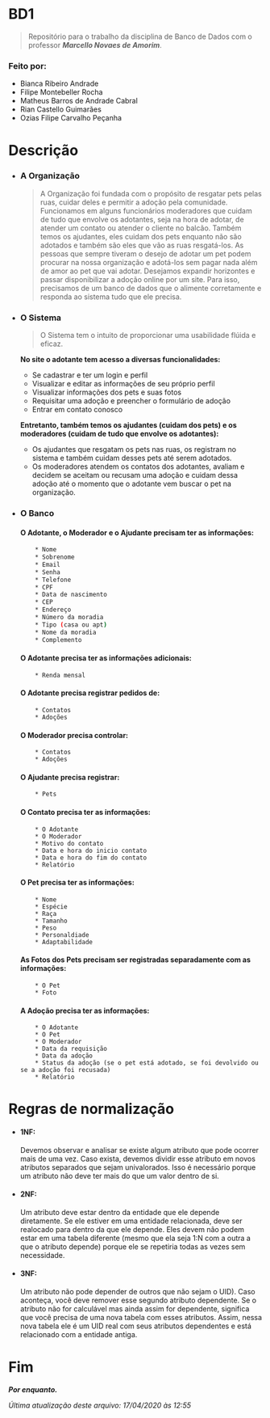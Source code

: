 # BD1
>Repositório para o trabalho da disciplina de Banco de Dados com o professor ***Marcello Novaes de Amorim***.

### Feito por:
* Bianca Ribeiro Andrade
* Filipe Montebeller Rocha
* Matheus Barros de Andrade Cabral
* Rian Castello Guimarães
* Ozias Filipe Carvalho Peçanha

# Descrição

* ### A Organização
    >A Organização foi fundada com o propósito de resgatar pets pelas ruas, cuidar deles e permitir a adoção pela comunidade.
    Funcionamos em alguns funcionários moderadores que cuidam de tudo que envolve os adotantes, seja na hora de adotar, de atender um contato ou atender o cliente no balcão. Também temos os ajudantes, eles cuidam dos pets enquanto não são adotados e também são eles que vão as ruas resgatá-los.
    As pessoas que sempre tiveram o desejo de adotar um pet podem procurar na nossa organização e adotá-los sem pagar nada além de amor ao pet que vai adotar.
    Desejamos expandir horizontes e passar disponibilizar a adoção online por um site. Para isso, precisamos de um banco de dados que o alimente corretamente e responda ao sistema tudo que ele precisa.


* ### O Sistema
    >O Sistema tem o intuito de proporcionar uma usabilidade flúida e eficaz. 

    **No site o adotante tem acesso a diversas funcionalidades:**
    * Se cadastrar e ter um login e perfil
    * Visualizar e editar as informações de seu próprio perfil
    * Visualizar informações dos pets e suas fotos
    * Requisitar uma adoção e preencher o formulário de adoção
    * Entrar em contato conosco

    **Entretanto, também temos os ajudantes (cuidam dos pets) e os moderadores (cuidam de tudo que envolve os adotantes):**
    * Os ajudantes que resgatam os pets nas ruas, os registram no sistema e também cuidam desses pets até serem adotados.
    * Os moderadores atendem os contatos dos adotantes, avaliam e decidem se aceitam ou recusam uma adoção e cuidam dessa adoção até o momento que o adotante vem buscar o pet na organização.


* ### O Banco

    #### O Adotante, o Moderador e o Ajudante precisam ter as informações:
    ```sh
        * Nome
        * Sobrenome
        * Email
        * Senha
        * Telefone
        * CPF
        * Data de nascimento
        * CEP
        * Endereço
        * Número da moradia
        * Tipo (casa ou apt)
        * Nome da moradia
        * Complemento
    ```
    #### O Adotante precisa ter as informações adicionais:
    ```
        * Renda mensal
    ```
        
    #### O Adotante precisa registrar pedidos de:
    ```
        * Contatos
        * Adoções
    ```
        
    #### O Moderador precisa controlar:
    ```
        * Contatos
        * Adoções
    ```
        
    #### O Ajudante precisa registrar:
    ```
        * Pets
    ```
        
    #### O Contato precisa ter as informações:
    ```
        * O Adotante
        * O Moderador
        * Motivo do contato
        * Data e hora do inicio contato
        * Data e hora do fim do contato
        * Relatório
    ```
        
    #### O Pet precisa ter as informações:
    ```
        * Nome
        * Espécie
        * Raça
        * Tamanho
        * Peso
        * Personaldiade
        * Adaptabilidade
    ```
        
    #### As Fotos dos Pets precisam ser registradas separadamente com as informações:
    ```
        * O Pet
        * Foto
    ```
        
    #### A Adoção precisa ter as informações:
    ```
        * O Adotante
        * O Pet
        * O Moderador
        * Data da requisição
        * Data da adoção
        * Status da adoção (se o pet está adotado, se foi devolvido ou se a adoção foi recusada)
        * Relatório
    ```
    
# Regras de normalização
* #### 1NF:
    Devemos observar e analisar se existe algum atributo que pode ocorrer mais de uma vez. Caso exista, devemos dividir esse atributo em novos atributos separados que sejam univalorados. Isso é necessário porque um atributo não deve ter mais do que um valor dentro de si.
    
* #### 2NF:
    Um atributo deve estar dentro da entidade que ele depende diretamente. Se ele estiver em uma entidade relacionada, deve ser realocado para dentro da que ele depende. Eles devem não podem estar em uma tabela diferente (mesmo que ela seja 1:N com a outra a que o atributo depende) porque ele se repetiria todas as vezes sem necessidade.
    
* #### 3NF:
    Um atributo não pode depender de outros que não sejam o UID). Caso aconteça, você deve remover esse segundo atributo dependente.  Se o atributo não for calculável mas ainda assim for dependente, significa que você precisa de uma nova tabela com esses atributos. Assim, nessa nova tabela ele é um UID real com seus atributos dependentes e está relacionado com a entidade antiga.

# Fim
***Por enquanto.***

*Última atualização deste arquivo: 17/04/2020 às 12:55*
